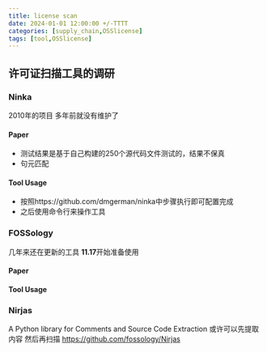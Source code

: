 ```yaml
---
title: license scan
date: 2024-01-01 12:00:00 +/-TTTT
categories: [supply_chain,OSSlicense]
tags: [tool,OSSlicense]
---
```


## 许可证扫描工具的调研

### Ninka 
2010年的项目 多年前就没有维护了
#### Paper
* 测试结果是基于自己构建的250个源代码文件测试的，结果不保真
* 句元匹配
#### Tool Usage
* 按照https://github.com/dmgerman/ninka中步骤执行即可配置完成
* 之后使用命令行来操作工具


### FOSSology
几年来还在更新的工具
**11.17**开始准备使用
#### Paper


#### Tool Usage



### Nirjas 
A Python library for Comments and Source Code Extraction
或许可以先提取内容 然后再扫描
https://github.com/fossology/Nirjas